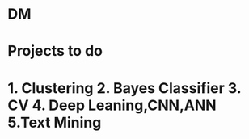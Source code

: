 # DM
# Projects to do 
# 1. Clustering 2. Bayes Classifier 3. CV 4. Deep Leaning,CNN,ANN 5.Text Mining 
